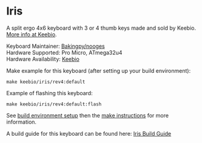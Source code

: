 Iris
====

A split ergo 4x6 keyboard with 3 or 4 thumb keys made and sold by Keebio. [More info at Keebio](https://keeb.io).

Keyboard Maintainer: [Bakingpy/nooges](https://github.com/nooges)  
Hardware Supported: Pro Micro, ATmega32u4  
Hardware Availability: [Keebio](https://keeb.io)  

Make example for this keyboard (after setting up your build environment):

    make keebio/iris/rev4:default

Example of flashing this keyboard:

    make keebio/iris/rev4:default:flash

See [build environment setup](https://docs.qmk.fm/#/newbs_getting_started) then the [make instructions](https://docs.qmk.fm/#/getting_started_make_guide) for more information.

A build guide for this keyboard can be found here: [Iris Build Guide](https://docs.keeb.io/iris-build-guide.html)
